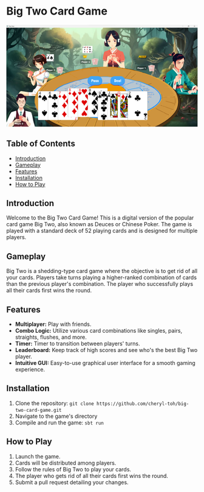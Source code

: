 # Big Two Card Game

![Game Screenshot](screenshot.png)

## Table of Contents

- [Introduction](#introduction)
- [Gameplay](#gameplay)
- [Features](#features)
- [Installation](#installation)
- [How to Play](#how-to-play)

## Introduction

Welcome to the Big Two Card Game! This is a digital version of the popular card game Big Two, also known as Deuces or Chinese Poker. The game is played with a standard deck of 52 playing cards and is designed for multiple players.

## Gameplay

Big Two is a shedding-type card game where the objective is to get rid of all your cards. Players take turns playing a higher-ranked combination of cards than the previous player's combination. The player who successfully plays all their cards first wins the round.

## Features

- **Multiplayer:** Play with friends.
- **Combo Logic:** Utilize various card combinations like singles, pairs, straights, flushes, and more.
- **Timer:** Timer to transition between players' turns.
- **Leaderboard:** Keep track of high scores and see who's the best Big Two player.
- **Intuitive GUI:** Easy-to-use graphical user interface for a smooth gaming experience.

## Installation

1. Clone the repository: `git clone https://github.com/cheryl-toh/big-two-card-game.git`
2. Navigate to the game's directory
3. Compile and run the game: `sbt run`

## How to Play

1. Launch the game.
2. Cards will be distributed among players.
3. Follow the rules of Big Two to play your cards.
4. The player who gets rid of all their cards first wins the round.
4. Submit a pull request detailing your changes.

